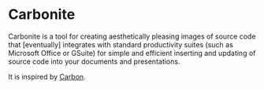 # Carbonite

Carbonite is a tool for creating aesthetically pleasing images of source code that [eventually] integrates with standard productivity suites (such as Microsoft Office or GSuite) for simple and efficient inserting and updating of source code into your documents and presentations.

It is inspired by [Carbon](https://carbon.now.sh).

